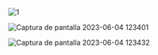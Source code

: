 ![1](https://github.com/raulvelasv/Farmacia/assets/119355598/7a97c793-5f67-4948-8916-81802fc747f1)

![Captura de pantalla 2023-06-04 123401](https://github.com/raulvelasv/Farmacia/assets/119355598/7e70e925-6e57-4005-94d9-d0e91d374397)

![Captura de pantalla 2023-06-04 123432](https://github.com/raulvelasv/Farmacia/assets/119355598/f5a03c0c-ea7a-4195-bae1-a3ffcb79b950)
